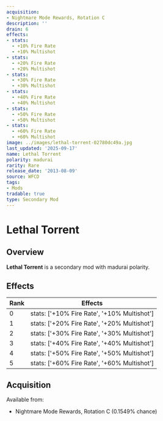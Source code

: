 ```yaml
---
acquisition:
- Nightmare Mode Rewards, Rotation C
description: ''
drain: 6
effects:
- stats:
  - +10% Fire Rate
  - +10% Multishot
- stats:
  - +20% Fire Rate
  - +20% Multishot
- stats:
  - +30% Fire Rate
  - +30% Multishot
- stats:
  - +40% Fire Rate
  - +40% Multishot
- stats:
  - +50% Fire Rate
  - +50% Multishot
- stats:
  - +60% Fire Rate
  - +60% Multishot
image: ../images/lethal-torrent-02780dc49a.jpg
last_updated: '2025-09-17'
name: Lethal Torrent
polarity: madurai
rarity: Rare
release_date: '2013-08-09'
source: WFCD
tags:
- Mods
tradable: true
type: Secondary Mod
---
```


# Lethal Torrent

## Overview

**Lethal Torrent** is a secondary mod with madurai polarity.

## Effects

| Rank | Effects |
|------|----------|
| 0 | stats: ['+10% Fire Rate', '+10% Multishot'] |
| 1 | stats: ['+20% Fire Rate', '+20% Multishot'] |
| 2 | stats: ['+30% Fire Rate', '+30% Multishot'] |
| 3 | stats: ['+40% Fire Rate', '+40% Multishot'] |
| 4 | stats: ['+50% Fire Rate', '+50% Multishot'] |
| 5 | stats: ['+60% Fire Rate', '+60% Multishot'] |

## Acquisition

Available from:
- Nightmare Mode Rewards, Rotation C (0.1549% chance)

